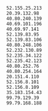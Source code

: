 	52.155.25.213
	20.39.132.98
	40.80.240.139
	40.69.101.196
	40.69.97.141
	52.139.83.95
	52.139.83.106
	40.80.248.106
    52.232.130.89
	52.235.34.122
	52.235.42.123
	40.80.252.76
	40.80.254.164
	20.151.4.110
	52.156.8.101
	52.156.8.109
  	35.183.154.43
	99.79.129.39
	99.79.168.188
	
	
